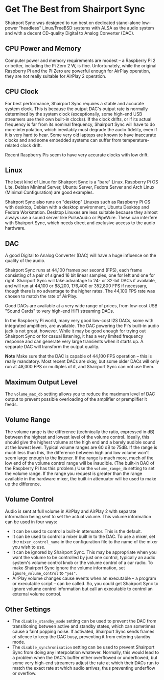 # Get The Best from Shairport Sync
Shairport Sync was designed to run best on dedicated stand-alone low-power "headless" Linux/FreeBSD systems with ALSA as the audio system
and with a decent CD-quality Digital to Analog Converter (DAC).

## CPU Power and Memory
Computer power and memory requirements are modest – a Raspberry Pi 2 or better, including the Pi Zero 2 W, is fine.
Unfortunately, while the original Raspberry Pi and the Pi Zero are powerful enough for AirPlay operation,
they are not really suitable for AirPlay 2 operation.

## CPU Clock
For best performance, Shairport Sync requires a stable and accurate system clock.
This is because the output DAC's output rate is normally determined by the system clock (exceptionally, some high-end USB streamers use their own built-in clocks).
If the clock drifts, or if its actual frequency is far from its nominal frequency, Shairport Sync will have to do more interpolation,
which inevitably must degrade the audio fidelity, even if it is very hard to hear.
Some very old laptops are known to have inaccurate clocks and and some embedded systems can suffer from temperature-related clock drift.

Recent Raspberry Pis seem to have very accurate clocks with low drift.

## Linux
The best kind of Linux for Shairport Sync is a "bare" Linux.
Raspberry Pi OS Lite, Debian Minimal Server, Ubuntu Server, Fedora Server and Arch Linux (Minimal Configuration) are good examples.

Shairport Sync also runs on "desktop" Linuxes such as Raspberry Pi OS with desktop, Debian with a desktop environment,
Ubuntu Desktop and Fedora Workstation.
Desktop Linuxes are less suitable because they almost always use a sound server like PulseAudio or PipeWire.
These can interfere with Shairport Sync, which needs direct and exclusive access to the audio hardware.

## DAC
A good Digital to Analog Converter (DAC) will have a huge influence on the quality of the audio.

Shairport Sync runs at 44,100 frames per second (FPS), each frame consisting of a pair of signed 16 bit linear samples, one for left and one for right.
Shairport Sync will take advantage to 24- or 32-bit DACs if available, and will run at 44,100 or 88,200, 176,400 or 352,800 FPS if necessary,
though there is no advantage to the higher rates. The 44,100 FPS rate was chosen to match the rate of AirPlay.

Good DACs are available at a very wide range of prices, from low-cost USB "Sound Cards" to very high-end HiFi streaming DACs.

In the Raspberry Pi world, many very good low-cost I2S DACs, some with integrated amplifiers, are available. The DAC powering the Pi's built-in audio jack is not great, however. While it may be good enough for trying out Shairport Sync or for casual listening, it has a very limited frequency response and can generate very large transients when it starts up. A separate DAC will transform the output quality.

**Note** 
Make sure that the DAC is capable of 44,100 FPS operation – this is really mandatory.
Most recent DACs are okay, but some older DACs will only run at 48,000 FPS or multiples of it, and Shairport Sync can not use them.
## Maximum Output Level
The `volume_max_db` setting allows you to reduce the maximum level of DAC output to prevent possible overloading of the amplifier or premplifier it feeds.
## Volume Range
The volume range is the difference (technically the ratio, expressed in dB) between the highest and lowest level of the volume control. Ideally, this should give the highest volume at the high end and a barely audible sound at the lowest level. Typical volume ranges are 60 dB to 75dB. If the range is much less than this, the difference between high and low volume won't seem large enough to the listener. If the range is much more, much of the low end of the volume control range will be inaudible. (The built-in DAC of the Raspberry Pi has this problem.) Use the `volume_range_db` setting to set the volume range. If the range you request is greater than the range available in the hardware mixer, the built-in attenuator will be used to make up the difference.
## Volume Control
Audio is sent at full volume in AirPlay and AirPlay 2 with separate information being sent to set the actual volume. This volume information can be used in four ways:
* It can be used to control a built-in attenuator. This is the default.
* It can be used to control a mixer built in to the DAC. To use a mixer, set the `mixer_control_name` in the configuration file to the name of the mixer you wish to use.
* It can be ignored by Shairport Sync. This may be appropriate when you want the volume to be controlled by just one control, typically an audio system's  volume control knob or the volume control of a car radio. To make Shairport Sync ignore the volume information, set `ignore_volume_control` to `"yes"`.
* AirPlay volume changes cause events when an executable – a program or executable script – can be called. So, you could get Shairport Sync to ignore volume control information but call an executable to control an external volume control.
## Other Settings
* The `disable_standby_mode` setting can be used to prevent the DAC from transitioning between active and standby states, which can sometimes cause a faint popping noise. If activated, Shairport Sync sends frames of silence to keep the DAC busy, preventing it from entering standby mode.
* The `disable_synchronisation` setting can be used to prevent Shairport Sync from doing any interpolation whatever. Normally, this would lead to a problem when the DAC's buffer either overflowed or underflowed, but some very high-end streamers adjust the rate at which their DACs run to match the exact rate at which audio arrives, thus preventing underflow or overflow.
